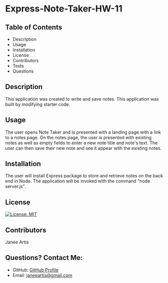 # Express-Note-Taker-HW-11

## Table of Contents
* Description
* Usage
* Installation
* License
* Contributors
* Tests
* Questions
  
  
## Description
This application was created to write and save notes. This application was built by modifying starter code.
  
## Usage
The user opens Note Taker and is presented with a landing page with a link to a notes page. On the notes page, the user is presented with existing notes as well as empty fields to enter a new note title and note's text. The user can then save their new note and see it appear with the existing notes.
  
## Installation
The user will install Express package to store and retrieve notes on the back end in Node. The application will be invoked with the command "node server.js".
  
## License
[![License: MIT](https://img.shields.io/badge/License-MIT-yellow.svg)](https://opensource.org/licenses/MIT)
  
## Contributors
Janée Artis
  
## Questions? Contact Me:
* GitHub: [GitHub Profile](https://github.com/janeeart)
* Email: janeeartis@gmail.com
